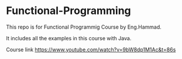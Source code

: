 # Functional-Programming

This repo is for Functional Programmig Course by Eng.Hammad.

It includes all the examples in this course with Java.

Course link https://www.youtube.com/watch?v=9bW8dp1M1Ac&t=86s
